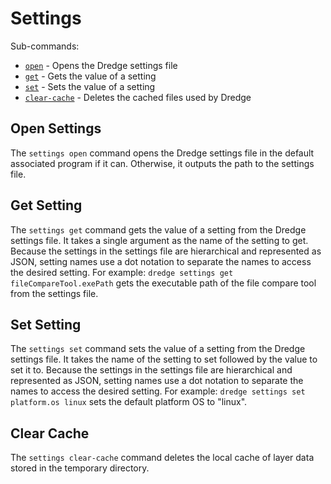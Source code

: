 # Settings

Sub-commands:

* [`open`](#open-settings) - Opens the Dredge settings file
* [`get`](#get-setting) - Gets the value of a setting
* [`set`](#set-setting) - Sets the value of a setting
* [`clear-cache`](#clear-cache) - Deletes the cached files used by Dredge

## Open Settings

The `settings open` command opens the Dredge settings file in the default associated program if it can.
Otherwise, it outputs the path to the settings file.

## Get Setting

The `settings get` command gets the value of a setting from the Dredge settings file.
It takes a single argument as the name of the setting to get.
Because the settings in the settings file are hierarchical and represented as JSON, setting names use a dot notation to separate the names to access the desired setting.
For example: `dredge settings get fileCompareTool.exePath` gets the executable path of the file compare tool from the settings file.

## Set Setting

The `settings set` command sets the value of a setting from the Dredge settings file.
It takes the name of the setting to set followed by the value to set it to.
Because the settings in the settings file are hierarchical and represented as JSON, setting names use a dot notation to separate the names to access the desired setting.
For example: `dredge settings set platform.os linux` sets the default platform OS to "linux".

## Clear Cache

The `settings clear-cache` command deletes the local cache of layer data stored in the temporary directory.

